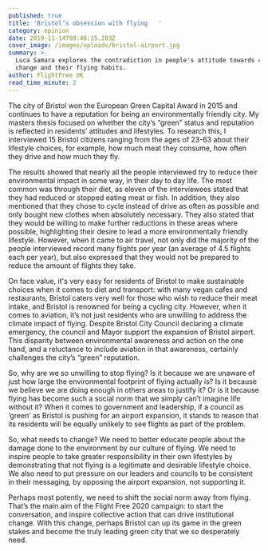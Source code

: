 ```yaml
---
published: true
title: 'Bristol’s obsession with flying   '
category: opinion
date: 2019-11-14T09:48:15.283Z
cover_image: /images/uploads/bristol-airport.jpg
summary: >-
  Luca Samara explores the contradiction in people's attitude towards climate
  change and their flying habits.
author: FlightFree UK
read_time_minute: 2
---
```

The city of Bristol won the European Green Capital Award in 2015 and continues to have a reputation for being an environmentally friendly city. My masters thesis focused on whether the city’s “green” status and reputation is reflected in residents’ attitudes and lifestyles. To research this, I interviewed 15 Bristol citizens ranging from the ages of 23-63 about their lifestyle choices, for example, how much meat they consume, how often they drive and how much they fly.

The results showed that nearly all the people interviewed try to reduce their environmental impact in some way, in their day to day life. The most common was through their diet, as eleven of the interviewees stated that they had reduced or stopped eating meat or fish. In addition, they also mentioned that they chose to cycle instead of drive as often as possible and only bought new clothes when absolutely necessary. They also stated that they would be willing to make further reductions in these areas where possible, highlighting their desire to lead a more environmentally friendly lifestyle. However, when it came to air travel, not only did the majority of the people interviewed record many flights per year (an average of 4.5 flights each per year), but also expressed that they would not be prepared to reduce the amount of flights they take. 

On face value, it's very easy for residents of Bristol to make sustainable choices when it comes to diet and transport: with many vegan cafes and restaurants, Bristol caters very well for those who wish to reduce their meat intake, and Bristol is renowned for being a cycling city. However, when it comes to aviation, it’s not just residents who are unwilling to address the climate impact of flying. Despite Bristol City Council declaring a climate emergency, the council and Mayor support the expansion of Bristol airport. This disparity between environmental awareness and action on the one hand, and a reluctance to include aviation in that awareness, certainly challenges the city’s “green” reputation. 

So, why are we so unwilling to stop flying? Is it because we are unaware of just how large the environmental footprint of flying actually is? Is it because we believe we are doing enough in others areas to justify it? Or is it because flying has become such a social norm that we simply can’t imagine life without it? When it comes to government and leadership, if a council as ‘green’ as Bristol is pushing for an airport expansion, it stands to reason that its residents will be equally unlikely to see flights as part of the problem. 

So, what needs to change? We need to better educate people about the damage done to the environment by our culture of flying. We need to inspire people to take greater responsibility in their own lifestyles by demonstrating that not flying is a legitimate and desirable lifestyle choice. We also need to put pressure on our leaders and councils to be consistent in their messaging, by opposing the airport expansion, not supporting it. 

Perhaps most potently, we need to shift the social norm away from flying. That’s the main aim of the Flight Free 2020 campaign: to start the conversation, and inspire collective action that can drive institutional change. With this change, perhaps Bristol can up its game in the green stakes and become the truly leading green city that we so desperately need.
